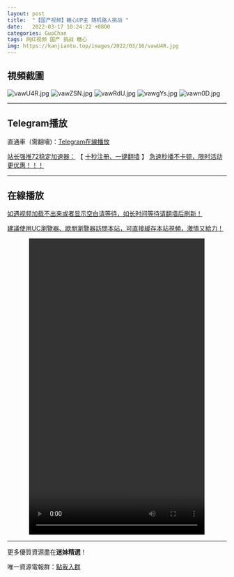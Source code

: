 ```yaml
---
layout: post
title:  "【国产视频】糖心UP主 随机路人挑战 "
date:   2022-03-17 10:24:22 +0800
categories: GuoChan
tags: 网红视频 国产 挑战 糖心
img: https://kanjiantu.top/images/2022/03/16/vawU4R.jpg
---
```



## 視頻截圖

![vawU4R.jpg](https://kanjiantu.top/images/2022/03/16/vawU4R.jpg)
![vawZSN.jpg](https://kanjiantu.top/images/2022/03/16/vawZSN.jpg)
![vawRdU.jpg](https://kanjiantu.top/images/2022/03/16/vawRdU.jpg)
![vawgYs.jpg](https://kanjiantu.top/images/2022/03/16/vawgYs.jpg)
![vawn0D.jpg](https://kanjiantu.top/images/2022/03/16/vawn0D.jpg)

* * *
## Telegram播放

直通車（需翻墻)：[Telegram在線播放](https://t.me/mimeijingxuan/97)

<u>站长强推72稳定加速器：</u> 【 [十秒注册、一键翻墙](https://www.mimei.blog/skip/vpn.html) 】
<u>  急速秒播不卡顿，限时活动更优惠！！！</u>
* * *
## 在線播放
<u>如遇视频加载不出来或者显示空白请等待，如长时间等待请翻墙后刷新！</u>

<u>建議使用UC瀏覽器、歐朋瀏覽器訪問本站，可直接緩存本站視頻，激情又給力！</u>
<center><video src="https://cdn.publer.io/uploads/videos/62449bc1db2797794f146cc1/5703e8eab4a429346bd26675e10fc69e.mp4" width="80%" height="680px" controls="controls"></video></center>

* * *
更多優質資源盡在**迷妹精選**！

唯一資源電報群：[點我入群](https://t.me/mimeijingxuan)


